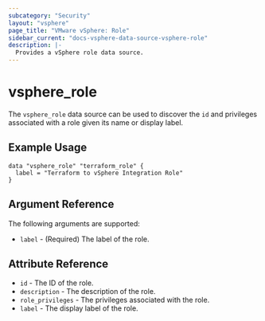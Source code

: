 ```yaml
---
subcategory: "Security"
layout: "vsphere"
page_title: "VMware vSphere: Role"
sidebar_current: "docs-vsphere-data-source-vsphere-role"
description: |-
  Provides a vSphere role data source.
---
```


# vsphere\_role

The `vsphere_role` data source can be used to discover the `id` and privileges associated
with a role given its name or display label.


## Example Usage

```hcl
data "vsphere_role" "terraform_role" {
  label = "Terraform to vSphere Integration Role"
}
```

## Argument Reference

The following arguments are supported:

* `label` - (Required) The label of the role.

## Attribute Reference

* `id` - The ID of the role.
* `description` - The description of the role.
* `role_privileges` - The privileges associated with the role.
* `label` - The display label of the role.
